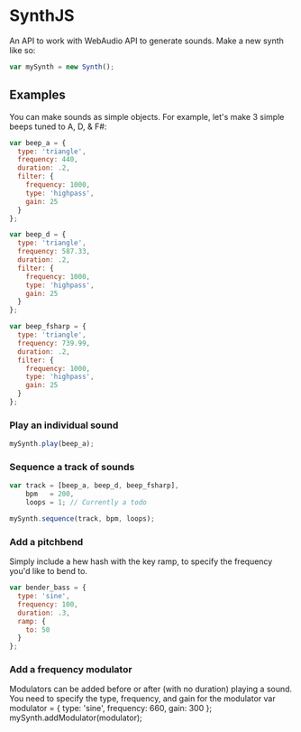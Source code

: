 # SynthJS
An API to work with WebAudio API to generate sounds.
Make a new synth like so:
```javascript
var mySynth = new Synth();
```

## Examples
You can make sounds as simple objects.
For example, let's make 3 simple beeps tuned to A, D, & F#:
```javascript
var beep_a = {
  type: 'triangle',
  frequency: 440,
  duration: .2,
  filter: {
    frequency: 1000,
    type: 'highpass',
    gain: 25
  }
};

var beep_d = {
  type: 'triangle',
  frequency: 587.33,
  duration: .2,
  filter: {
    frequency: 1000,
    type: 'highpass',
    gain: 25
  }
};

var beep_fsharp = {
  type: 'triangle',
  frequency: 739.99,
  duration: .2,
  filter: {
    frequency: 1000,
    type: 'highpass',
    gain: 25
  }
};
```

### Play an individual sound
```javascript
mySynth.play(beep_a);
```

### Sequence a track of sounds
```javascript
var track = [beep_a, beep_d, beep_fsharp],
    bpm   = 200,
    loops = 1; // Currently a todo

mySynth.sequence(track, bpm, loops);
```

### Add a pitchbend
Simply include a hew hash with the key ramp, to specify the frequency you'd like to bend to.
```javascript
var bender_bass = {
  type: 'sine',
  frequency: 100,
  duration: .3,
  ramp: {
    to: 50
  }
};
```

### Add a frequency modulator
Modulators can be added before or after (with no duration) playing a sound. You need to specify the type,
frequency, and gain for the modulator
var modulator = {
  type: 'sine',
  frequency: 660,
  gain: 300
};
mySynth.addModulator(modulator);
